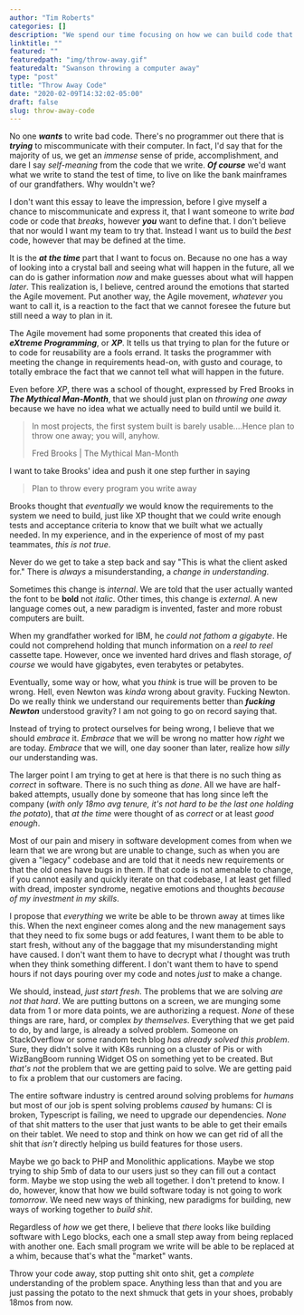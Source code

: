 ```yaml
---
author: "Tim Roberts"
categories: []
description: "We spend our time focusing on how we can build code that will last forever. I think we should learn to throw it all away."
linktitle: ""
featured: ""
featuredpath: "img/throw-away.gif"
featuredalt: "Swanson throwing a computer away"
type: "post"
title: "Throw Away Code"
date: "2020-02-09T14:32:02-05:00"
draft: false
slug: throw-away-code
---
```


No one _**wants**_ to write bad code. There's no programmer out there 
that is _**trying**_ to miscommunicate with their computer. In fact,
I'd say that for the majority of us, we get an _immense_ sense of
pride, accomplishment, and dare I say _self-meaning_ from the code
that we write. _**Of course**_ we'd want what we write to stand
the test of time, to live on like the bank mainframes of our
grandfathers. Why wouldn't we? 

I don't want this essay to leave the impression, before I give myself
a chance to miscommunicate and express it, that I want someone to
write _bad_ code or code that _breaks_, however _**you**_ want to
define that. I don't believe that nor would I want my team to try
that. Instead I want us to build the _best_ code, however that may
be defined at the time.

It is the _**at the time**_ part that I want to focus on. Because no
one has a way of looking into a crystal ball and seeing what will
happen in the future, all we can do is gather information _now_ and
make guesses about what will happen _later_. This realization is,
I believe, centred around the emotions that started the Agile
movement. Put another way, the Agile movement, _whatever_ you want
to call it, is a reaction to the fact that we cannot foresee the 
future but still need a way to plan in it.

The Agile movement had some proponents that created this idea of
_**eXtreme Programming**_, or _**XP**_. It tells us that trying to 
plan for the future or to code for reusability are a fools errand. It 
tasks the programmer with meeting the change in requirements head-on,
with gusto and courage, to totally embrace the fact that we cannot 
tell what will happen in the future. 

Even before _XP_, there was a school of thought, expressed by
Fred Brooks in _**The Mythical Man-Month**_, that we should just
plan on _throwing one away_ because we have no idea what we
actually need to build until we build it.

> In most projects, the first system built is barely usable....Hence
> plan to throw one away; you will, anyhow. 
>
> Fred Brooks | The Mythical Man-Month

I want to take Brooks' idea and push it one step further in saying

> Plan to throw every program you write away

Brooks thought that _eventually_ we would know the requirements to
the system we need to build, just like XP thought that we could write
enough tests and acceptance criteria to know that we built what
we actually needed. In my experience, and in the experience of most
of my past teammates, _this is not true_.

Never do we get to take a step back and say "This is what the client
asked for." There is _always_ a misunderstanding, a _change in 
understanding_. 

Sometimes this change is _internal_. We are told that the user actually
wanted the font to be **bold** not _italic_. Other times, this change
is _external_. A new language comes out, a new paradigm is invented,
faster and more robust computers are built. 

When my grandfather worked for IBM, he _could not fathom a gigabyte_.
He could not comprehend holding that munch information on a 
_reel to reel_ cassette tape. However, once we invented hard drives
and flash storage, _of course_ we would have gigabytes, even terabytes
or petabytes. 

Eventually, some way or how, what you _think_ is true will be proven
to be wrong. Hell, even Newton was _kinda_ wrong about gravity. Fucking
Newton. Do we really think we understand our requirements better than
_**fucking Newton**_ understood gravity? I am not going to go on record
saying that. 

Instead of trying to protect ourselves for being wrong, I believe that
we should _embrace_ it. _Embrace_ that we will be wrong no matter how
_right_ we are today. _Embrace_ that we will, one day sooner than
later, realize how _silly_ our understanding was. 

The larger point I am trying to get at here is that there is no
such thing as _correct_ in software. There is no such thing as _done_.
All we have are half-baked attempts, usually done by someone that has
long since left the company (_with only 18mo avg tenure, it's not 
hard to be the last one holding the potato_), that _at the time_ were
thought of as _correct_ or at least _good enough_.

Most of our pain and misery in software development comes from when we
learn that we are wrong but are unable to change, such as when you are
given a "legacy" codebase and are told that it needs new requirements
or that the old ones have bugs in them. If that code is not amenable to
change, if you cannot easily and quickly iterate on that codebase, I
at least get filled with dread, imposter syndrome, negative emotions
and thoughts _because of my investment in my skills_. 

I propose that _everything_ we write be able to be thrown away at times
like this. When the next engineer comes along and the new management
says that they need to fix some bugs or add features, I want them to
be able to start fresh, without any of the baggage that my
misunderstanding might have caused. I don't want them to have to
decrypt what _I_ thought was truth when they think something different.
I don't want them to have to spend hours if not days pouring over my
code and notes _just_ to make a change. 

We should, instead, _just start fresh_. The problems that we are
solving _are not that hard_. We are putting buttons on a screen,
we are munging some data from 1 or more data points, we are authorizing
a request. _None_ of these things are rare, hard, or complex
_by themselves_. Everything that we get paid to do, by and large, is
already a solved problem. Someone on StackOverflow or some random
tech blog _has already solved this problem_. Sure, they didn't solve
it with K8s running on a cluster of Pis or with WizBangBoom running
Widget OS on something yet to be created. But _that's not_ the problem
that we are getting paid to solve. We are getting paid to fix a
problem that our customers are facing. 

The entire software industry is centred around solving problems
for _humans_ but most of our job is spent solving problems _caused_
by humans: CI is broken, Typescript is failing, we need to upgrade
our dependencies. _None_ of that shit matters to the user that just
wants to be able to get their emails on their tablet. We need to
stop and think on how we can get rid of all the shit that _isn't_
directly helping us build features for those users.

Maybe we go back to PHP and Monolithic applications. Maybe we stop
trying to ship 5mb of data to our users just so they can fill out
a contact form. Maybe we stop using the web all together. I don't
pretend to know. I do, however, know that how we build software today
is not going to work _tomorrow_. We need new ways of thinking, new
paradigms for building, new ways of working together to _build shit_.

Regardless of _how_ we get there, I believe that _there_ looks like
building software with Lego blocks, each one a small step away from
being replaced with another one. Each small program we write will be
able to be replaced at a whim, because that's what the "market" wants.

Throw your code away, stop putting shit onto shit, get a _complete_
understanding of the problem space. Anything less than that and you are
just passing the potato to the next shmuck that gets in your shoes,
probably 18mos from now.